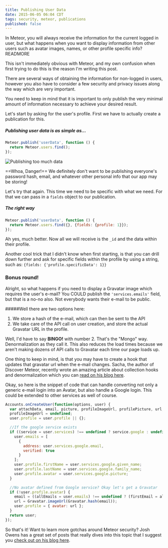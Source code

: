 ```yaml
---
title: Publishing User Data
date: 2015-06-05 06:04 CDT
tags: security, meteor, publications
published: false
---
```


In Meteor, you will always receive the information for the current logged in user, but what happens when you want to display information from other users such as avatar images, names, or other profile specific info? READMORE

This isn't immediately obvious with Meteor, and my own confusion when first trying to do this is the reason I'm writing this post.

There are several ways of obtaining the information for non-logged in users, however you also have to consider a few security and privacy issues along the way which are very important.

You need to keep in mind that it is important to only publish the very minimal amount of information necessary to achieve your desired result.

Let's start by asking for the user's profile. First we have to actually create a publication for this.

##### Publishing user data is as simple as...
```javascript
Meteor.publish('userData', function () {
  return Meteor.users.find();
});
```

![Publishing too much data](http://cheeze-blog-images.s3.amazonaws.com/Publish_private_data.png)

==Whoa, Danger!== We definitely don't want to be publishing everyone's password hash, email, and whatever other personal info that our app may be storing!

Let's try that again. This time we need to be specific with what we need. For that we can pass in a `fields` object to our publication.

##### The right way
```javascript
Meteor.publish('userData', function () {
  return Meteor.users.find({}, {fields: {profile: 1}});
});
```

Ah yes, much better. Now all we will receive is the `_id` and the data within their profile.

Another cool trick that I didn't know when first starting, is that you can drill down further and ask for specific fields within the profile by using a string, such as: `{fields: {'profile.specificData': 1}}`

### Bonus round!
Alright, so what happens if you need to display a Gravatar image which requires the user's e-mail? You COULD publish the `'services.emails'` field, but that is a no-no also. Not everybody wants their e-mail to be public.

#####Well there are two options here:
  1. We store a hash of the e-mail, which can then be sent to the API
  2. We take care of the API call on user creation, and store the actual Gravatar URL in the profile.

Well, I'd have to say **BINGO!** with number 2. That's the "Mongo" way. Denormalization as they call it. This also reduces the load times because we aren't making dozens of API calls to Gravatar each time our page loads up.

One thing to keep in mind, is that you may have to create a hook that updates that gravatar url when the e-mail changes. Sacha, the author of Discover Meteor, recently wrote an amazing article about collection hooks and denormalization which you can [read on his blog here](https://www.discovermeteor.com/blog/a-look-at-meteor-collection-hooks/).

Okay, so here is the snippet of code that can handle converting not only a generic e-mail login into an Avatar, but also handle a Google login. This could be extended to other services as well of course.

```javascript
Accounts.onCreateUser(function(options, user) {
  var attachData, email, picture, profileImageUrl, profilePicture, url, service, allEmails, firstEmail;
  profileImageUrl = undefined;
  user.profile = user.profile || {};

  //If the google service exists
  if ((service = user.services) !== undefined ? service.google : undefined) {
    user.emails = [
      {
        address: user.services.google.email,
        verified: true
      }
    ];
    user.profile.firstName = user.services.google.given_name;
    user.profile.lastName = user.services.google.family_name;
    user.profile.avatar = user.services.google.picture;
  }

  //No avatar defined from Google service? Okay let's get a Gravatar
  if (!user.profile.avatar) {
    email = ((allEmails = user.emails) !== undefined ? (firstEmail = allEmails[0]) !== undefined ? firstEmail.address : undefined : undefined) || '';
    url = Gravatar.imageUrl(Gravatar.hash(email));
    user.profile = { avatar: url };
  }
  return user;
});
```

So that's it! Want to learn more gotchas around Meteor security? Josh Owens has a great set of posts that really dives into this topic that I suggest you [check out on his blog here](http://joshowens.me/meteor-security-201/).
